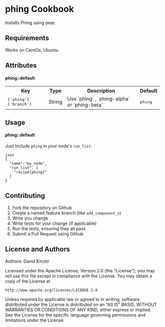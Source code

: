 phing Cookbook
==============
Installs Phing using pear.


Requirements
------------
Works on CentOs, Ubuntu.

Attributes
----------

#### phing::default
<table>
  <tr>
    <th>Key</th>
    <th>Type</th>
    <th>Description</th>
    <th>Default</th>
  </tr>
  <tr>
    <td><tt>['phing']['branch']</tt></td>
    <td>String</td>
    <td>Use `phing` , `phing-alpha` or `phing-beta`</td>
    <td><tt>phing</tt></td>
  </tr>
</table>


Usage
-----
#### phing::default

Just include `phing` in your node's `run_list`:

```
json
{
  "name":"my_node",
  "run_list": [
    "recipe[phing]"
  ]
}
```

Contributing
------------
1. Fork the repository on Github
1. Create a named feature branch (like `add_component_x`)
1. Write you change
1. Write tests for your change (if applicable)
1. Run the tests, ensuring they all pass
1. Submit a Pull Request using Github

License and Authors
-------------------
Authors: David Kinzer

Licensed under the Apache License, Version 2.0 (the "License");
you may not use this file except in compliance with the License.
You may obtain a copy of the License at

    http://www.apache.org/licenses/LICENSE-2.0

Unless required by applicable law or agreed to in writing, software
distributed under the License is distributed on an "AS IS" BASIS,
WITHOUT WARRANTIES OR CONDITIONS OF ANY KIND, either express or implied.
See the License for the specific language governing permissions and
limitations under the License.


